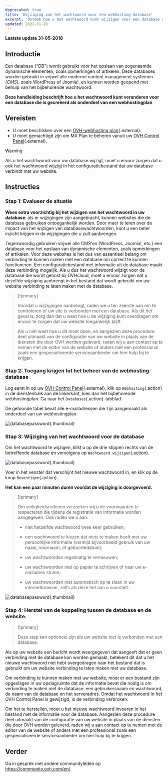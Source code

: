 ```yaml
---
deprecated: true
title: 'Wijziging van het wachtwoord voor een webhosting-database'
excerpt: 'Ontdek hoe u het wachtwoord kunt wijzigen voor een database die is gecreëerd als onderdeel van een webhostingplan'
updated: 2022-01-26
---
```


**Laatste update 31-05-2018**

## Introductie

Een database ("DB") wordt gebruikt voor het opslaan van zogenaamde dynamische elementen, zoals opmerkingen of artikelen. Deze databases worden gebruikt in vrijwel alle moderne content management systemen (*CMS*), zoals WordPress of Joomla!, en kunnen worden geopend met behulp van het bijbehorende wachtwoord.

**Deze handleiding beschrijft hoe u het wachtwoord kunt veranderen voor een database die is gecreëerd als onderdeel van een webhostingplan**

## Vereisten

- U moet beschikken over een [OVH-webhosting plan](https://www.ovh.com/nl/shared-hosting/){.external}.
- U moet gemachtigd zijn om MX Plan te beheren vanuit uw [OVH Control Panel](https://www.ovh.com/auth/?action=gotomanager&from=https://www.ovh.nl/&ovhSubsidiary=nl){.external}.

> [!warning]
>
> Als u het wachtwoord voor uw database wijzigt, moet u ervoor zorgen dat u ook het wachtwoord wijzigt in het configuratiebestand dat uw database verbindt met uw website.
>

## Instructies

### Stap 1: Evalueer de situatie 

**Wees extra voorzichtig bij het wijzigen van het wachtwoord in uw database**: als er wijzigingen zijn aangebracht, kunnen websites die de database gebruiken ontoegankelijk worden. Door meer te leren over de impact van het wijzigen van databasewachtwoorden, kunt u een beter inzicht krijgen in de wijzigingen die u zult aanbrengen.

Tegenwoordig gebruiken vrijwel alle CMS'en (WordPress, Joomla!, etc.) een database voor het opslaan van dynamische elementen, zoals opmerkingen of artikelen. Voor deze websites is het dus van essentieel belang om verbinding te kunnen maken met een database om correct te kunnen functioneren. Een configuratiebestand met informatie uit de database maakt deze verbinding mogelijk. Als u dus het wachtwoord wijzigt voor de database die wordt gehost bij OVHcloud, moet u ervoor zorgen dat u dezelfde wijziging aanbrengt in het bestand dat wordt gebruikt om uw website verbinding te laten maken met de database.

> [!primary]
>
> Voordat u wijzigingen aanbrengt, raden we u ten zeerste aan om te controleren of uw site is verbonden met een database. Als dit het geval is, zorg dan dat u weet hoe u de wijziging kunt overdragen om ervoor te zorgen dat uw website toegankelijk blijft.
>
> Als u niet weet hoe u dit moet doen, en aangezien deze procedure deel uitmaakt van de configuratie van uw website in plaats van de diensten die door OVH worden geleverd, raden wij u aan contact op te nemen met de editor van de website of anders met een professional zoals een gespecialiseerde serviceaanbieder om hier hulp bij te krijgen.
>

### Stap 2: Toegang krijgen tot het beheer van de webhosting-database

Log eerst in op uw [OVH Control Panel](https://www.ovh.com/auth/?action=gotomanager&from=https://www.ovh.nl/&ovhSubsidiary=nl){.external}, klik op `Webhosting`{.action} in de dienstenbalk aan de linkerkant, kies dan het bijbehorende webhostingplan. Ga naar het `Databases`{.action}-tabblad.

De getoonde tabel bevat alle e-mailadressen die zijn aangemaakt als onderdeel van uw webhostingplan.

![databasepassword](images/database-password-step1.png){.thumbnail}

### Stap 3: Wijziging van het wachtwoord voor de database

Om het wachtwoord te wijzigen, klikt u op de drie stippen rechts van de betreffende database en vervolgens op `Wachtwoord wijzigen`{.action}.

![databasepassword](images/database-password-step2.png){.thumbnail}

Voer in het venster dat verschijnt het nieuwe wachtwoord in, en klik op de knop `Bevestigen`{.action}.

**Het kan een paar minuten duren voordat de wijziging is doorgevoerd.**

> [!primary]
>
> Om veiligheidsredenen verzoeken wij u de voorwaarden te respecteren die tijdens de registratie van informatie worden aangegeven. Ook raden we u aan: 
>
> - niet hetzelfde wachtwoord twee keer gebruiken;
>
> - een wachtwoord te kiezen dat niets te maken heeft met uw persoonlijke informatie (vermijd bijvoorbeeld gebruik van uw naam, voornaam, of geboortedatum);
>
> - uw wachtwoorden regelmatig te vernieuwen;
>
> - uw wachtwoorden niet op papier te schrijven of naar uw e-mailadres sturen;
>
> - uw wachtwoorden niet automatisch op te slaan in uw internetbrowser, zelfs als deze het aan u voorstelt.
>

![databasepassword](images/database-password-step3.png){.thumbnail}

### Stap 4: Herstel van de koppeling tussen de database en de website.

> [!primary]
>
> Deze stap kan optioneel zijn als uw website niet is verbonden met een database.
>

Als op uw website een bericht wordt weergegeven dat aangeeft dat er geen verbinding met de database kon worden gemaakt, betekent dit dat u het nieuwe wachtwoord niet hebt overgedragen naar het bestand dat is gebruikt om uw website verbinding te laten maken met uw database.

Om verbinding te kunnen maken met uw website, moet er een bestand zijn opgeslagen in uw opslagruimte dat de informatie bevat die nodig is om verbinding te maken met de database: een gebruikersnaam en wachtwoord, de naam van de database en het serveradres. Omdat het wachtwoord in het OVH Control Panel is gewijzigd, is de verbinding verbroken.

Om het te herstellen, moet u het nieuwe wachtwoord invoeren in het bestand met de informatie voor de database. Aangezien deze procedure deel uitmaakt van de configuratie van uw website in plaats van de diensten die door OVH worden geleverd, raden wij u aan contact op te nemen met de editor van de website of anders met een professional zoals een gespecialiseerde serviceaanbieder om hier hulp bij te krijgen.

## Verder

Ga in gesprek met andere communityleden op <https://community.ovh.com/en/>.